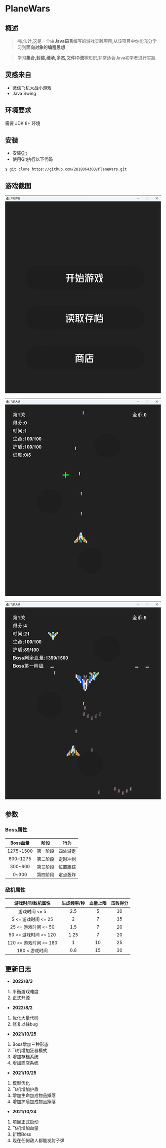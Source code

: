 # PlaneWars

## 概述

> 嗨,伙计,这是一个由**Java语言**编写的游戏实践项目,从该项目中你能充分学习到**面向对象的编程思想**

> 学习**集合,封装,继承,多态,文件IO流**等知识,非常适合Java初学者进行实践

## 灵感来自

- 微信飞机大战小游戏
- Java Swing

## 环境要求

需要 JDK 8+ 环境

## 安装

- 安装[Git](https://git-scm.com/)
- 使用Git执行以下代码

```
$ git clone https://github.com/2818064300/PlaneWars.git
```

## 游戏截图

![截图1](https://github.com/2818064300/PlaneWars/blob/master/intro/img1.png)

![截图2](https://github.com/2818064300/PlaneWars/blob/master/intro/img2.png)

![截图3](https://github.com/2818064300/PlaneWars/blob/master/intro/img3.png)

## 参数

### Boss属性

| Boss血量  |   阶段   |   行为   |
| :-------: | :------: | :------: |
| 1275~1500 | 第一阶段 | 四处游走 |
| 600~1275  | 第二阶段 | 定时冲刺 |
|  300~600  | 第三阶段 | 位置跟踪 |
|   0~300   | 第四阶段 | 定点轰炸 |

### 敌机属性

|   游戏时间/敌机属性    | 生成频率/秒 | 血量上限 | 击败得分 |
| :--------------------: | :---------: | :------: | :------: |
|     游戏时间 <= 5      |     2.5     |    5     |    10    |
|  5 <= 游戏时间 <= 25   |      2      |    7     |    15    |
|  25 <= 游戏时间 <= 50  |     1.5     |    7     |    20    |
| 50 <= 游戏时间 <= 120  |    1.25     |    7     |    20    |
| 120 <= 游戏时间 <= 180 |      1      |    10    |    25    |
|     180 < 游戏时间     |     0.8     |    15    |    30    |

## 更新日志

- **2022/8/3**

1. 平衡游戏难度
2. 正式开源

- **2022/8/2**

1. 优化大量代码
2. 修复以往bug

- **2021/10/25**

1. Boss增加三种形态
2. 飞机增加狂暴模式
3. 增加存档系统
4. 增加商店系统

- **2021/10/25**

1. 模型优化
2. 飞机增加护盾
3. 增加生命加成物品掉落
4. 增加护盾加成物品掉落

- **2021/10/24**

1. 项目正式启动
2. 飞机增加血量
3. 新增Boss
4. 现在任何敌人都能发射子弹
